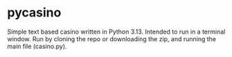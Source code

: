 # pycasino

Simple text based casino written in Python 3.13. Intended to run in a terminal window.
Run by cloning the repo or downloading the zip, and running the main file (casino.py).